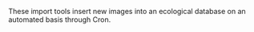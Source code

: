These import tools insert new images into an ecological database on an automated basis through Cron.
